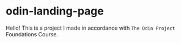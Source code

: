 # odin-landing-page
Hello! This is a project I made in accordance with `The Odin Project` Foundations Course.